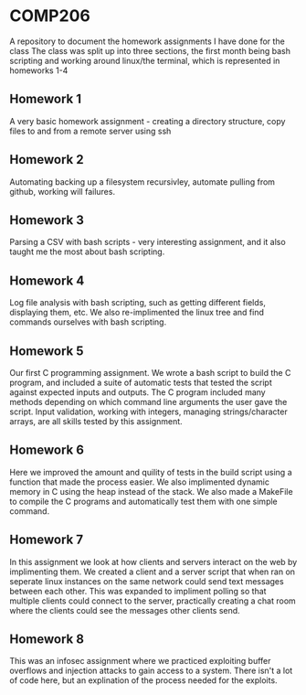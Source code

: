 # COMP206
A repository to document the homework assignments I have done for the class
The class was split up into three sections, the first month being bash scripting and working around linux/the terminal, which is represented in homeworks 1-4

## Homework 1
A very basic homework assignment - creating a directory structure, copy files to and from a remote server using ssh

## Homework 2
Automating backing up a filesystem recursivley, automate pulling from github, working will failures.

## Homework 3
Parsing a CSV with bash scripts - very interesting assignment, and it also taught me the most about bash scripting.

## Homework 4
Log file analysis with bash scripting, such as getting different fields, displaying them, etc.
We also re-implimented the linux tree and find commands ourselves with bash scripting.

## Homework 5
Our first C programming assignment. We wrote a bash script to build the C program, and included a suite of automatic tests that tested the script against expected inputs and outputs.
The C program included many methods depending on which command line arguments the user gave the script. Input validation, working with integers, managing strings/character arrays, are all skills tested by this assignment.

## Homework 6
Here we improved the amount and quility of tests in the build script using a function that made the process easier. We also implimented dynamic memory in C using the heap instead of the stack. We also made a MakeFile to compile the C programs and automatically test them with one simple command.

## Homework 7
In this assignment we look at how clients and servers interact on the web by implimenting them. We created a client and a server script that when ran on seperate linux instances on the same network could send text messages between each other. This was expanded to impliment polling so that multiple clients could connect to the server, practically creating a chat room where the clients could see the messages other clients send.

## Homework 8
This was an infosec assignment where we practiced exploiting buffer overflows and injection attacks to gain access to a system. There isn't a lot of code here, but an explination of the process needed for the exploits.
